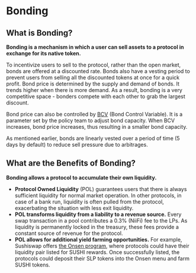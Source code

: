 # Bonding

## What is Bonding?

**Bonding is a mechanism in which a user can sell assets to a protocol in exchange for its native token.**

To incentivize users to sell to the protocol, rather than the open market, bonds are offered at a discounted rate. Bonds also have a vesting period to prevent users from selling all the discounted tokens at once for a quick profit. Bond price is determined by the supply and demand of bonds. It trends higher when there is more demand. As a result, bonding is a very competitive space - bonders compete with each other to grab the largest discount.

Bond price can also be controlled by [BCV](https://docs.olympusdao.finance/references/glossary#bcv) (Bond Control Variable). It is a parameter set by the policy team to adjust bond capacity. When BCV increases, bond price increases, thus resulting in a smaller bond capacity.

As mentioned earlier, bonds are linearly vested over a period of time (5 days by default) to reduce sell pressure due to arbitrages.

## **What are the Benefits of Bonding?**

**Bonding allows a protocol to accumulate their own liquidity.**

* **Protocol Owned Liquidity** (POL) guarantees users that there is always sufficient liquidity for normal market operation. In other protocols, in case of a bank run, liquidity is often pulled from the protocol, exacerbating the situation with less exit liquidity.
* **POL transforms liquidity from a liability to a revenue source.** Every swap transaction in a pool contributes a 0.3% (NiiFi) fee to the LPs. As liquidity is permanently locked in the treasury, these fees provide a constant source of revenue for the protocol.
* **POL allows for additional yield farming opportunities.** For example, Sushiswap offers [the Onsen program](https://docs.sushi.com/products/yield-farming/what-is-onsen), where protocols could have their liquidity pair listed for SUSHI rewards. Once successfully listed, the protocols could deposit their SLP tokens into the Onsen menu and farm SUSHI tokens.
